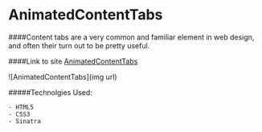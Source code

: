 AnimatedContentTabs
========================

####Content tabs are a very common and familiar element in web design, and often their turn out to be pretty useful. 

####Link to site [AnimatedContentTabs](https://animatedcontenttabs.herokuapp.com/)

![AnimatedContentTabs](img url)

#####Technolgies Used:

	- HTML5
	- CSS3
	- Sinatra
